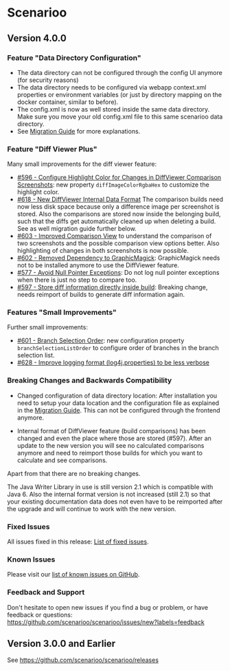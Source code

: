# Scenarioo

## Version 4.0.0 

### Feature "Data Directory Configuration"

* The data directory can not be configured through the config UI anymore (for security reasons)
* The data directory needs to be configured via webapp context.xml properties or environment variables (or just by directory mapping on the docker container, similar to before).
* The config.xml is now as well stored inside the same data directory. Make sure you move your old config.xml file to this same scenarioo data directory.
* See [Migration Guide](...TODO!!) for more explanations.

### Feature "Diff Viewer Plus"

Many small improvements for the diff viewer feature:
* [#596 - Configure Highlight Color for Changes in DiffViewer Comparison Screenshots](https://github.com/scenarioo/scenarioo/issues/596): new property `diffImageColorRgbaHex` to customize the highlight color.
* [#618 - New DiffViewer Internal Data Format](https://github.com/scenarioo/scenarioo/issues/618) The comparison builds need now less disk space because only a difference image per screenshot is stored. Also the comparisons are stored now inside the belonging build, such that the diffs get automatically cleaned up when deleting a build. See as well migration guide further below.
* [#603 - Improved Comparison View](https://github.com/scenarioo/scenarioo/issues/603) to understand the comparison of two screenshots and the possible comparison view options better. Also highlighting of changes in both screenshots is now possible.
* [#602 - Removed Dependency to GraphicMagick](https://github.com/scenarioo/scenarioo/issues/602): GraphicMagick needs not to be installed anymore to use the DiffViewer feature.
* [#577 - Avoid Null Pointer Exceptions](https://github.com/scenarioo/scenarioo/issues/577): Do not log null pointer exceptions when there is just no step to compare too.
* [#597 - Store diff information directly inside build](https://github.com/scenarioo/scenarioo/issues/597): Breaking change, needs reimport of builds to generate diff information again.

### Features "Small Improvements"

Further small improvements:

* [#601 - Branch Selection Order](https://github.com/scenarioo/scenarioo/issues/601): new configuration property `branchSelectionListOrder` to configure order of branches in the branch selection list. 
* [#628 - Improve logging format (log4j.properties) to be less verbose](https://github.com/scenarioo/scenarioo/issues/628)

### Breaking Changes and Backwards Compatibility

* Changed configuration of data directory location: After installation you need to setup your data location and the configuration file as explained in the [Migration Guide](...TODO!!). This can not be configured through the frontend anymore.

* Internal format of DiffViewer feature (build comparisons) has been changed and even the place where those are stored (#597). After an update to the new version you will see no calculated comparisons anymore and need to reimport those builds for which you want to calculate and see comparisons.

Apart from that there are no breaking changes.

The Java Writer Library in use is still version 2.1 which is compatible with Java 6. Also the internal format version is not increased (still 2.1) so that your existing documentation data does not even have to be reimported after the upgrade and will continue to work with the new version.

### Fixed Issues

All issues fixed in this release: [List of fixed issues](https://github.com/scenarioo/scenarioo/milestone/33?closed=1).

### Known Issues

Please visit our [list of known issues on GitHub](https://github.com/scenarioo/scenarioo/labels/known-issue).

### Feedback and Support

Don't hesitate to open new issues if you find a bug or problem, or have feedback or questions:
https://github.com/scenarioo/scenarioo/issues/new?labels=feedback

  
## Version 3.0.0 and Earlier 

See https://github.com/scenarioo/scenarioo/releases
  
